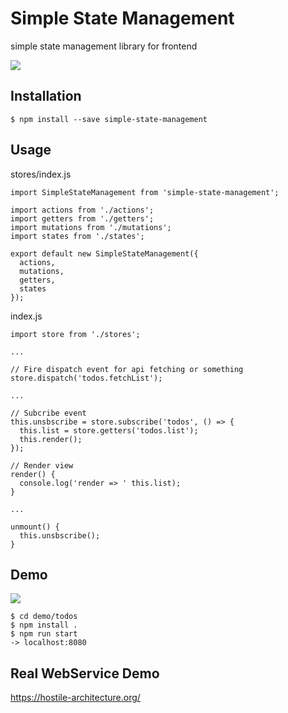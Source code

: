 # Simple State Management

simple state management library for frontend

<img src="https://github.com/MuuKojima/simple-state-manager/blob/develop/art/architecture.png?raw=true" />

## Installation

```
$ npm install --save simple-state-management
```

## Usage

stores/index.js
```
import SimpleStateManagement from 'simple-state-management';

import actions from './actions';
import getters from './getters';
import mutations from './mutations';
import states from './states';

export default new SimpleStateManagement({
  actions,
  mutations,
  getters,
  states
});
```

index.js
```
import store from './stores';

...

// Fire dispatch event for api fetching or something
store.dispatch('todos.fetchList');

...

// Subcribe event
this.unsbscribe = store.subscribe('todos', () => {
  this.list = store.getters('todos.list');
  this.render();
});

// Render view
render() {
  console.log('render => ' this.list);
}

...

unmount() {
  this.unsbscribe();
}

```

## Demo

<img src="https://github.com/MuuKojima/simple-state-manager/blob/develop/art/demo.png?raw=true" />

```
$ cd demo/todos
$ npm install .
$ npm run start
-> localhost:8080
```

## Real WebService Demo

https://hostile-architecture.org/
